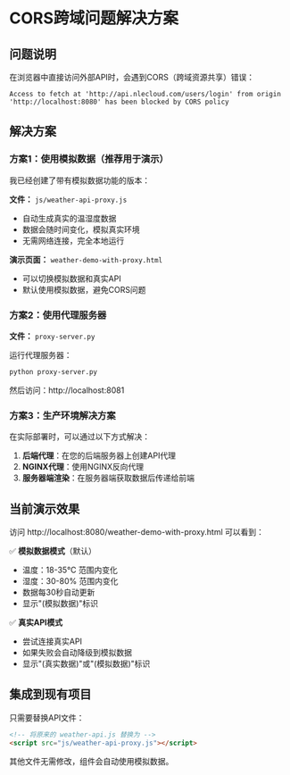 # CORS跨域问题解决方案

## 问题说明

在浏览器中直接访问外部API时，会遇到CORS（跨域资源共享）错误：
```
Access to fetch at 'http://api.nlecloud.com/users/login' from origin 'http://localhost:8080' has been blocked by CORS policy
```

## 解决方案

### 方案1：使用模拟数据（推荐用于演示）

我已经创建了带有模拟数据功能的版本：

**文件：** `js/weather-api-proxy.js`
- 自动生成真实的温湿度数据
- 数据会随时间变化，模拟真实环境
- 无需网络连接，完全本地运行

**演示页面：** `weather-demo-with-proxy.html`
- 可以切换模拟数据和真实API
- 默认使用模拟数据，避免CORS问题

### 方案2：使用代理服务器

**文件：** `proxy-server.py`

运行代理服务器：
```bash
python proxy-server.py
```

然后访问：http://localhost:8081

### 方案3：生产环境解决方案

在实际部署时，可以通过以下方式解决：

1. **后端代理**：在您的后端服务器上创建API代理
2. **NGINX代理**：使用NGINX反向代理
3. **服务器端渲染**：在服务器端获取数据后传递给前端

## 当前演示效果

访问 http://localhost:8080/weather-demo-with-proxy.html 可以看到：

✅ **模拟数据模式**（默认）
- 温度：18-35°C 范围内变化
- 湿度：30-80% 范围内变化
- 数据每30秒自动更新
- 显示"(模拟数据)"标识

✅ **真实API模式**
- 尝试连接真实API
- 如果失败会自动降级到模拟数据
- 显示"(真实数据)"或"(模拟数据)"标识

## 集成到现有项目

只需要替换API文件：
```html
<!-- 将原来的 weather-api.js 替换为 -->
<script src="js/weather-api-proxy.js"></script>
```

其他文件无需修改，组件会自动使用模拟数据。